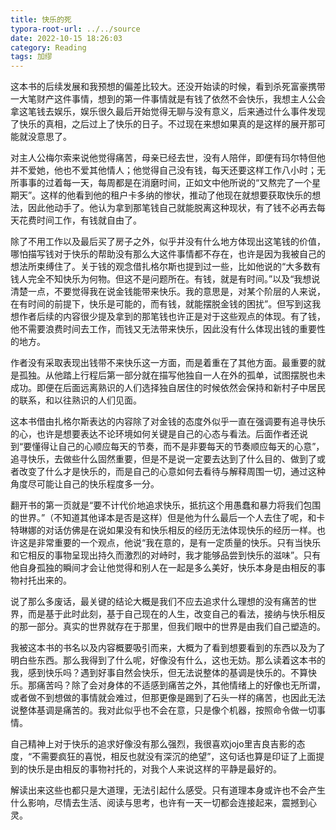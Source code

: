 ```yaml
---
title: 快乐的死
typora-root-url: ../../source
date: 2022-10-15 18:26:03
category: Reading
tags: 加缪
---
```


这本书的后续发展和我预想的偏差比较大。还没开始读的时候，看到杀死富豪携带一大笔财产这件事情，想到的第一件事情就是有钱了依然不会快乐，我想主人公会拿这笔钱去娱乐，娱乐很久最后开始觉得无聊与没有意义，后来通过什么事件发现了快乐的真相，之后过上了快乐的日子。不过现在来想如果真的是这样的展开那可能就没意思了。

对主人公梅尔索来说他觉得痛苦，母亲已经去世，没有人陪伴，即便有玛尔特但他并不爱她，他也不爱其他情人；他觉得自己没有钱，每天还要这样工作八小时；无所事事的过着每一天，每周都是在消磨时间，正如文中他所说的“又熬完了一个星期天”。这样的他看到他的租户卡多纳的惨状，推动了他现在就想要获取快乐的想法，因此他动手了。他认为拿到那笔钱自己就能脱离这种现状，有了钱不必再去每天花费时间工作，有钱就自由了。

除了不用工作以及最后买了房子之外，似乎并没有什么地方体现出这笔钱的价值，哪怕描写钱对于快乐的帮助没有那么大这件事情都不存在，也许是因为我被自己的想法所束缚住了。关于钱的观念借扎格尔斯也提到过一些，比如他说的“大多数有钱人完全不知快乐为何物。但这不是问题所在。有钱，就是有时间。”以及“我想说清楚一点，不要觉得我在说金钱能带来快乐。我的意思是，对某个阶层的人来说，在有时间的前提下，快乐是可能的，而有钱，就能摆脱金钱的困扰”。但写到这我想作者后续的内容很少提及拿到的那笔钱也许正是对于这些观点的体现。有了钱，他不需要浪费时间去工作，而钱又无法带来快乐，因此没有什么体现出钱的重要性的地方。

作者没有采取表现出钱带不来快乐这一方面，而是着重在了其他方面。最重要的就是孤独。从他踏上行程后第一部分就在描写他独自一人在外的孤单，试图摆脱也未成功。即便在后面远离熟识的人们选择独自居住的时候依然会保持和新村子中居民的联系，和以往熟识的人们见面。

这本书借由扎格尔斯表达的内容除了对金钱的态度外似乎一直在强调要有追寻快乐的心，也许是想要表达不论环境如何关键是自己的心态与看法。后面作者还说到“要懂得让自己的心顺应每天的节奏，而不是非要每天的节奏顺应每天的心意”，追寻快乐，去做些什么固然重要，但是不是说一定要去达到了什么目的、做到了或者改变了什么才是快乐的，而是自己的心意如何去看待与解释周围一切，通过这种角度尽可能让自己的快乐程度多一分。

翻开书的第一页就是“要不计代价地追求快乐，抵抗这个用愚蠢和暴力将我们包围的世界。”（不知道其他译本是否是这样）但是他为什么最后一个人去住了呢，和卡特琳娜的对话仿佛是在说如果没有和快乐相反的经历无法体现快乐的经历一样。也许这是非常重要的一个观点，他说“我在意的，是有一定质量的快乐。只有当快乐和它相反的事物呈现出持久而激烈的对峙时，我才能够品尝到快乐的滋味”。只有他自身孤独的瞬间才会让他觉得和别人在一起是多么美好，快乐本身是由相反的事物衬托出来的。

说了那么多废话，最关键的结论大概是我们不应去追求什么理想的没有痛苦的世界，而是基于此时此刻，基于自己现在的人生，改变自己的看法，接纳与快乐相反的那一部分。真实的世界就存在于那里，但我们眼中的世界是由我们自己塑造的。

我被这本书的书名以及内容概要吸引而来，大概为了看到想要看到的东西以及为了明白些东西。那么我得到了什么呢，好像没有什么，这也无妨。那么读着这本书的我，感到快乐吗？遇到好事自然会快乐，但无法说整体的基调是快乐的。不算快乐。那痛苦吗？除了会对身体的不适感到痛苦之外，其他情绪上的好像也无所谓，或者做不到想做的事情就会难过，但那更像是踢到了石头一样的痛苦，也因此无法说整体基调是痛苦的。我对此似乎也不会在意，只是像个机器，按照命令做一切事情。

自己精神上对于快乐的追求好像没有那么强烈，我很喜欢jojo里吉良吉影的态度，“不需要疯狂的喜悦，相反也就没有深沉的绝望”，这句话也算是印证了上面提到的快乐是由相反的事物衬托的，对我个人来说这样的平静是最好的。

解读出来这些也都只是大道理，无法引起什么感受。只有道理本身或许也不会产生什么影响，尽情去生活、阅读与思考，也许有一天一切都会连接起来，震撼到心灵。
